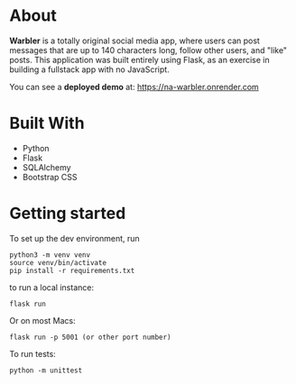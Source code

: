 # About

**Warbler** is a totally original social media app, where users can post messages that are up to 140 characters long, follow other users, and "like" posts. This application was built entirely using Flask, as an exercise in building a fullstack app with no JavaScript.

You can see a **deployed demo** at:
https://na-warbler.onrender.com

# Built With

- Python
- Flask
- SQLAlchemy
- Bootstrap CSS

# Getting started

To set up the dev environment, run
```
python3 -m venv venv
source venv/bin/activate
pip install -r requirements.txt
```

to run a local instance:
```
flask run
```
Or on most Macs:
```
flask run -p 5001 (or other port number)
```

To run tests:
```
python -m unittest
```
